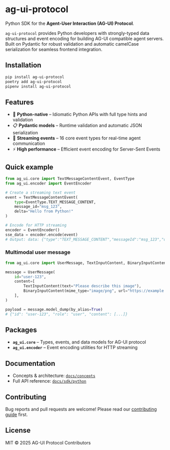 # ag-ui-protocol

Python SDK for the **Agent-User Interaction (AG-UI) Protocol**.

`ag-ui-protocol` provides Python developers with strongly-typed data structures and event encoding for building AG-UI compatible agent servers. Built on Pydantic for robust validation and automatic camelCase serialization for seamless frontend integration.

## Installation

```bash
pip install ag-ui-protocol
poetry add ag-ui-protocol
pipenv install ag-ui-protocol
```

## Features

- 🐍 **Python-native** – Idiomatic Python APIs with full type hints and validation
- 📋 **Pydantic models** – Runtime validation and automatic JSON serialization
- 🔄 **Streaming events** – 16 core event types for real-time agent communication
- ⚡ **High performance** – Efficient event encoding for Server-Sent Events

## Quick example

```python
from ag_ui.core import TextMessageContentEvent, EventType
from ag_ui.encoder import EventEncoder

# Create a streaming text event
event = TextMessageContentEvent(
    type=EventType.TEXT_MESSAGE_CONTENT,
    message_id="msg_123",
    delta="Hello from Python!"
)

# Encode for HTTP streaming
encoder = EventEncoder()
sse_data = encoder.encode(event)
# Output: data: {"type":"TEXT_MESSAGE_CONTENT","messageId":"msg_123","delta":"Hello from Python!"}\n\n
```

### Multimodal user message

```python
from ag_ui.core import UserMessage, TextInputContent, BinaryInputContent

message = UserMessage(
    id="user-123",
    content=[
        TextInputContent(text="Please describe this image"),
        BinaryInputContent(mime_type="image/png", url="https://example.com/cat.png"),
    ],
)

payload = message.model_dump(by_alias=True)
# {"id": "user-123", "role": "user", "content": [...]}
```

## Packages

- **`ag_ui.core`** – Types, events, and data models for AG-UI protocol
- **`ag_ui.encoder`** – Event encoding utilities for HTTP streaming

## Documentation

- Concepts & architecture: [`docs/concepts`](https://docs.ag-ui.com/concepts/architecture)
- Full API reference: [`docs/sdk/python`](https://docs.ag-ui.com/sdk/python/core/overview)

## Contributing

Bug reports and pull requests are welcome! Please read our [contributing guide](https://docs.ag-ui.com/development/contributing) first.

## License

MIT © 2025 AG-UI Protocol Contributors
